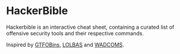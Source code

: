 # HackerBible 

Hackerbible is an interactive cheat sheet, containing a curated list of offensive security tools and their respective commands.

Inspired by [GTFOBins][GTFOBins], [LOLBAS][LOLBAS] and [WADCOMS][WADCOMS].

[GTFOBins]: https://gtfobins.github.io/
[LOLBAS]: https://lolbas-project.github.io/
[WADCOMS]: https://github.com/WADComs/WADComs.github.io